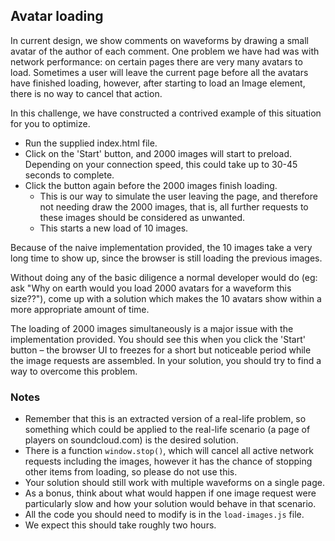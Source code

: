 ## Avatar loading

In current design, we show comments on waveforms by drawing a small avatar of the author of each comment. One problem we have had was with network performance: on certain pages there are very many avatars to load. Sometimes a user will leave the current page before all the avatars have finished loading, however, after starting to load an Image element, there is no way to cancel that action.

In this challenge, we have constructed a contrived example of this situation for you to optimize.

- Run the supplied index.html file.
- Click on the 'Start' button, and 2000 images will start to preload. Depending on your connection speed, this could take up to 30-45 seconds to complete.
- Click the button again before the 2000 images finish loading.
    - This is our way to simulate the user leaving the page, and therefore not needing draw the 2000 images, that is, all further requests to these images should be considered as unwanted.
    - This starts a new load of 10 images.

Because of the naive implementation provided, the 10 images take a very long time to show up, since the browser is still loading the previous images.

Without doing any of the basic diligence a normal developer would do (eg: ask "Why on earth would you load 2000 avatars for a waveform this size??"), come up with a solution which makes the 10 avatars show within a more appropriate amount of time.

The loading of 2000 images simultaneously is a major issue with the implementation provided. You should see this when you click the 'Start' button – the browser UI to freezes for a short but noticeable period while the image requests are assembled. In your solution, you should try to find a way to overcome this problem.

### Notes

- Remember that this is an extracted version of a real-life problem, so something which could be applied to the real-life scenario (a page of players on soundcloud.com) is the desired solution.
- There is a function `window.stop()`, which will cancel all active network requests including the images, however it has the chance of stopping other items from loading, so please do not use this.
- Your solution should still work with multiple waveforms on a single page.
- As a bonus, think about what would happen if one image request were particularly slow and how your solution would behave in that scenario.
- All the code you should need to modify is in the `load-images.js` file.
- We expect this should take roughly two hours.
